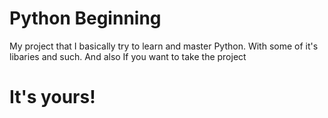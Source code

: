 # Python Beginning

My project that I basically try to learn and master Python.
With some of it's libaries and such.
And also If you want to take the project
# It's yours!
